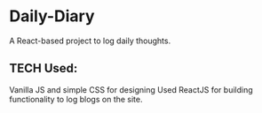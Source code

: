 # Daily-Diary
A React-based project to log daily thoughts.

## TECH Used:
Vanilla JS and simple CSS for designing
Used ReactJS for building functionality to log blogs on the site.
